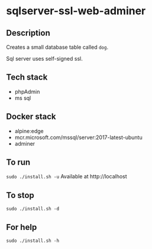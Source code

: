 # sqlserver-ssl-web-adminer

## Description
Creates a small database table
called `dog`.

Sql server uses self-signed ssl.

## Tech stack
- phpAdmin
- ms sql

## Docker stack
- alpine:edge
- mcr.microsoft.com/mssql/server:2017-latest-ubuntu
- adminer

## To run
`sudo ./install.sh -u`
Available at http://localhost

## To stop
`sudo ./install.sh -d`

## For help
`sudo ./install.sh -h`
